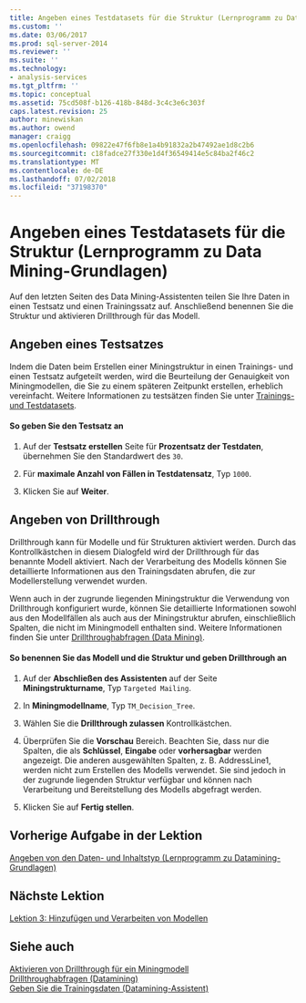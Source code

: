 ```yaml
---
title: Angeben eines Testdatasets für die Struktur (Lernprogramm zu Datamining-Grundlagen) | Microsoft-Dokumentation
ms.custom: ''
ms.date: 03/06/2017
ms.prod: sql-server-2014
ms.reviewer: ''
ms.suite: ''
ms.technology:
- analysis-services
ms.tgt_pltfrm: ''
ms.topic: conceptual
ms.assetid: 75cd508f-b126-418b-848d-3c4c3e6c303f
caps.latest.revision: 25
author: minewiskan
ms.author: owend
manager: craigg
ms.openlocfilehash: 09822e47f6fb8e1a4b91832a2b47492ae1d8c2b6
ms.sourcegitcommit: c18fadce27f330e1d4f36549414e5c84ba2f46c2
ms.translationtype: MT
ms.contentlocale: de-DE
ms.lasthandoff: 07/02/2018
ms.locfileid: "37198370"
---
```

# <a name="specifying-a-testing-data-set-for-the-structure-basic-data-mining-tutorial"></a>Angeben eines Testdatasets für die Struktur (Lernprogramm zu Data Mining-Grundlagen)
  Auf den letzten Seiten des Data Mining-Assistenten teilen Sie Ihre Daten in einen Testsatz und einen Trainingssatz auf. Anschließend benennen Sie die Struktur und aktivieren Drillthrough für das Modell.  
  
## <a name="specifying-a-testing-set"></a>Angeben eines Testsatzes  
 Indem die Daten beim Erstellen einer Miningstruktur in einen Trainings- und einen Testsatz aufgeteilt werden, wird die Beurteilung der Genauigkeit von Miningmodellen, die Sie zu einem späteren Zeitpunkt erstellen, erheblich vereinfacht. Weitere Informationen zu testsätzen finden Sie unter [Trainings- und Testdatasets](../../2014/analysis-services/data-mining/training-and-testing-data-sets.md).  
  
#### <a name="to-specify-the-testing-set"></a>So geben Sie den Testsatz an  
  
1.  Auf der **Testsatz erstellen** Seite für **Prozentsatz der Testdaten**, übernehmen Sie den Standardwert des `30`.  
  
2.  Für **maximale Anzahl von Fällen in Testdatensatz**, Typ `1000`.  
  
3.  Klicken Sie auf **Weiter**.  
  
## <a name="specifying-drillthrough"></a>Angeben von Drillthrough  
 Drillthrough kann für Modelle und für Strukturen aktiviert werden. Durch das Kontrollkästchen in diesem Dialogfeld wird der Drillthrough für das benannte Modell aktiviert. Nach der Verarbeitung des Modells können Sie detaillierte Informationen aus den Trainingsdaten abrufen, die zur Modellerstellung verwendet wurden.  
  
 Wenn auch in der zugrunde liegenden Miningstruktur die Verwendung von Drillthrough konfiguriert wurde, können Sie detaillierte Informationen sowohl aus den Modellfällen als auch aus der Miningstruktur abrufen, einschließlich Spalten, die nicht im Miningmodell enthalten sind. Weitere Informationen finden Sie unter [Drillthroughabfragen &#40;Data Mining&#41;](../../2014/analysis-services/data-mining/drillthrough-queries-data-mining.md).  
  
#### <a name="to-name-the-model-and-structure-and-specify-drillthrough"></a>So benennen Sie das Modell und die Struktur und geben Drillthrough an  
  
1.  Auf der **Abschließen des Assistenten** auf der Seite **Miningstrukturname**, Typ `Targeted Mailing`.  
  
2.  In **Miningmodellname**, Typ `TM_Decision_Tree`.  
  
3.  Wählen Sie die **Drillthrough zulassen** Kontrollkästchen.  
  
4.  Überprüfen Sie die **Vorschau** Bereich. Beachten Sie, dass nur die Spalten, die als **Schlüssel**, **Eingabe** oder **vorhersagbar** werden angezeigt. Die anderen ausgewählten Spalten, z. B. AddressLine1, werden nicht zum Erstellen des Modells verwendet. Sie sind jedoch in der zugrunde liegenden Struktur verfügbar und können nach Verarbeitung und Bereitstellung des Modells abgefragt werden.  
  
5.  Klicken Sie auf **Fertig stellen**.  
  
## <a name="previous-task-in-lesson"></a>Vorherige Aufgabe in der Lektion  
 [Angeben von den Daten- und Inhaltstyp &#40;Lernprogramm zu Datamining-Grundlagen&#41;](../../2014/tutorials/specifying-the-data-type-and-content-type-basic-data-mining-tutorial.md)  
  
## <a name="next-lesson"></a>Nächste Lektion  
 [Lektion 3: Hinzufügen und Verarbeiten von Modellen](../../2014/tutorials/lesson-3-adding-and-processing-models.md)  
  
## <a name="see-also"></a>Siehe auch  
 [Aktivieren von Drillthrough für ein Miningmodell](../../2014/analysis-services/data-mining/enable-drillthrough-for-a-mining-model.md)   
 [Drillthroughabfragen &#40;Datamining&#41;](../../2014/analysis-services/data-mining/drillthrough-queries-data-mining.md)   
 [Geben Sie die Trainingsdaten &#40;Datamining-Assistent&#41;](../../2014/analysis-services/specify-the-training-data-data-mining-wizard.md)  
  
  
